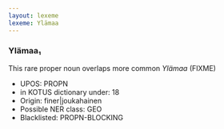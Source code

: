 ```yaml
---
layout: lexeme
lexeme: Ylämaa
---
```


###  Ylämaa₁

This rare proper noun overlaps more common *Ylämaa* (FIXME)
* UPOS:  PROPN
* in KOTUS dictionary under:  18
* Origin:  finer|joukahainen
* Possible NER class:  GEO
* Blacklisted:  PROPN-BLOCKING

